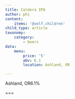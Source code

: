 ```yaml
---
title: Caldera IPA
author: phi
content:
    items: '@self.children'
child_type: article
taxonomy:
    category:
        - beers
data:
    menu:
        price: '5'
        abv: 6.1
        location: Ashland, OR

---
```


<span class="loc">Ashland, OR</span><span class="abv">6.1%</span> 

===
